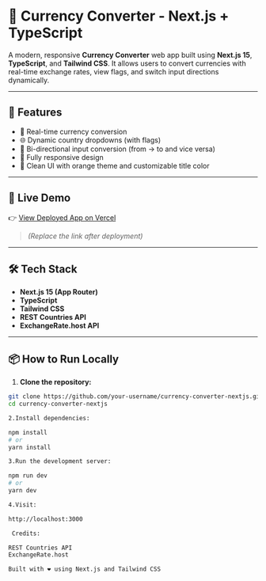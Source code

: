 # 💱 Currency Converter - Next.js + TypeScript

A modern, responsive **Currency Converter** web app built using **Next.js 15**, **TypeScript**, and **Tailwind CSS**. It allows users to convert currencies with real-time exchange rates, view flags, and switch input directions dynamically.

---

## 🚀 Features

- 🔁 Real-time currency conversion
- 🌐 Dynamic country dropdowns (with flags)
- 🔄 Bi-directional input conversion (from → to and vice versa)
- 📱 Fully responsive design
- 🎨 Clean UI with orange theme and customizable title color

---

## 🔗 Live Demo

👉 [View Deployed App on Vercel](https://your-vercel-app.vercel.app)  
> *(Replace the link after deployment)*

---

## 🛠️ Tech Stack

- **Next.js 15 (App Router)**
- **TypeScript**
- **Tailwind CSS**
- **REST Countries API**
- **ExchangeRate.host API**

---

## 📦 How to Run Locally

1. **Clone the repository:**

```bash
git clone https://github.com/your-username/currency-converter-nextjs.git
cd currency-converter-nextjs

2.Install dependencies:

npm install
# or
yarn install

3.Run the development server:

npm run dev
# or
yarn dev

4.Visit:

http://localhost:3000

 Credits:

REST Countries API
ExchangeRate.host

Built with ❤️ using Next.js and Tailwind CSS
